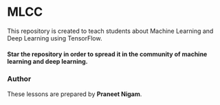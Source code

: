# MLCC
This repository is created to teach students about Machine Learning and Deep Learning using TensorFlow.

#### Star the repository in order to spread it in the community of machine learning and deep learning.

### Author
These lessons are prepared by <b>Praneet Nigam</b>. 